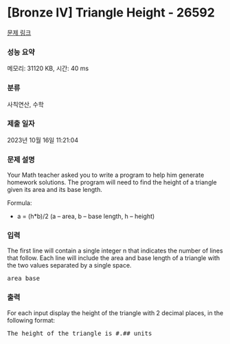 # [Bronze IV] Triangle Height - 26592 

[문제 링크](https://www.acmicpc.net/problem/26592) 

### 성능 요약

메모리: 31120 KB, 시간: 40 ms

### 분류

사칙연산, 수학

### 제출 일자

2023년 10월 16일 11:21:04

### 문제 설명

<p>Your Math teacher asked you to write a program to help him generate homework solutions. The program will need to find the height of a triangle given its area and its base length.</p>

<p>Formula:</p>

<ul>
	<li>a = (h*b)/2 (a – area, b – base length, h – height)</li>
</ul>

### 입력 

 <p>The first line will contain a single integer n that indicates the number of lines that follow. Each line will include the area and base length of a triangle with the two values separated by a single space.</p>

<pre>area base</pre>

### 출력 

 <p>For each input display the height of the triangle with 2 decimal places, in the following format:</p>

<pre>The height of the triangle is #.## units</pre>

